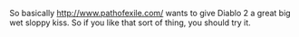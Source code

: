 So basically http://www.pathofexile.com/  wants to give Diablo 2 a great big wet sloppy kiss. So if you like that sort of thing, you should try it.